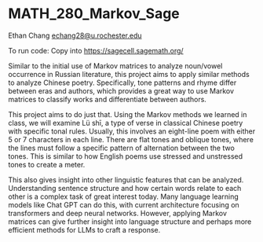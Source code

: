 # MATH_280_Markov_Sage

Ethan Chang
echang28@u.rochester.edu

To run code: Copy into https://sagecell.sagemath.org/

Similar to the initial use of Markov matrices to analyze noun/vowel occurrence in Russian literature, this project aims to apply similar methods to analyze Chinese poetry. Specifically, tone patterns and rhyme differ between eras and authors, which provides a great way to use Markov matrices to classify works and differentiate between authors.

This project aims to do just that. Using the Markov methods we learned in class, we will examine Lü shī, a type of verse in classical Chinese poetry with specific tonal rules. Usually, this involves an eight-line poem with either 5 or 7 characters in each line. There are flat tones and oblique tones, where the lines must follow a specific pattern of alternation between the two tones. This is similar to how English poems use stressed and unstressed tones to create a meter.

This also gives insight into other linguistic features that can be analyzed. Understanding sentence structure and how certain words relate to each other is a complex task of great interest today. Many language learning models like Chat GPT can do this, with current architecture focusing on transformers and deep neural networks. However, applying Markov matrices can give further insight into language structure and perhaps more efficient methods for LLMs to craft a response.

